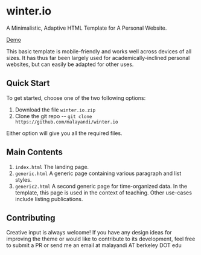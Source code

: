 # winter.io
A Minimalistic, Adaptive HTML Template for A Personal Website.

[Demo](https://andypalan.com/winter.io)


This basic template is mobile-friendly and works well across devices of all sizes. It has thus far been largely used for academically-inclined personal websites, but can easily be adapted for other uses.

## Quick Start

To get started, choose one of the two following options:

1. Download the file `winter.io.zip`
2. Clone the git repo -- `git clone https://github.com/malayandi/winter.io`

Either option will give you all the required files.

## Main Contents

1. `index.html` The landing page.
2. `generic.html` A generic page containing various paragraph and list styles.
3. `generic2.html` A second generic page for time-organized data. In the template, this page is used in the context of teaching. Other use-cases include listing publications.

## Contributing

Creative input is always welcome! If you have any design ideas for improving the theme or would like to contribute to its development, feel free to submit a PR or send me an email at malayandi AT berkeley DOT edu